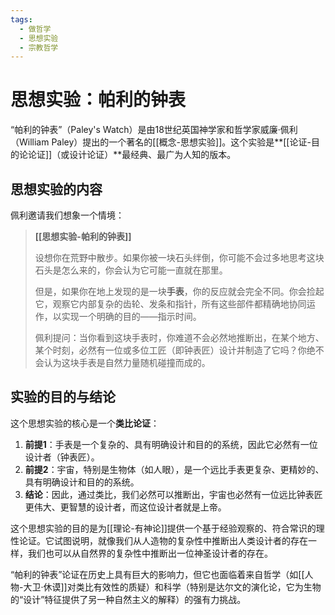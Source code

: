 ```yaml
---
tags:
  - 做哲学
  - 思想实验
  - 宗教哲学
---
```


# 思想实验：帕利的钟表

“帕利的钟表”（Paley's Watch）是由18世纪英国神学家和哲学家威廉·佩利（William Paley）提出的一个著名的[[概念-思想实验]]。这个实验是**[[论证-目的论论证]]（或设计论证）**最经典、最广为人知的版本。

## 思想实验的内容

佩利邀请我们想象一个情境：

> **[[思想实验-帕利的钟表]]**
>
> 设想你在荒野中散步。如果你被一块石头绊倒，你可能不会过多地思考这块石头是怎么来的，你会认为它可能一直就在那里。
>
> 但是，如果你在地上发现的是一块**手表**，你的反应就会完全不同。你会捡起它，观察它内部复杂的齿轮、发条和指针，所有这些部件都精确地协同运作，以实现一个明确的目的——指示时间。
>
> 佩利提问：当你看到这块手表时，你难道不会必然地推断出，在某个地方、某个时刻，必然有一位或多位工匠（即钟表匠）设计并制造了它吗？你绝不会认为这块手表是自然力量随机碰撞而成的。

## 实验的目的与结论

这个思想实验的核心是一个**类比论证**：

1.  **前提1**：手表是一个复杂的、具有明确设计和目的的系统，因此它必然有一位设计者（钟表匠）。
2.  **前提2**：宇宙，特别是生物体（如人眼），是一个远比手表更复杂、更精妙的、具有明确设计和目的的系统。
3.  **结论**：因此，通过类比，我们必然可以推断出，宇宙也必然有一位远比钟表匠更伟大、更智慧的设计者，而这位设计者就是上帝。

这个思想实验的目的是为[[理论-有神论]]提供一个基于经验观察的、符合常识的理性论证。它试图说明，就像我们从人造物的复杂性中推断出人类设计者的存在一样，我们也可以从自然界的复杂性中推断出一位神圣设计者的存在。

“帕利的钟表”论证在历史上具有巨大的影响力，但它也面临着来自哲学（如[[人物-大卫·休谟]]对类比有效性的质疑）和科学（特别是达尔文的演化论，它为生物的“设计”特征提供了另一种自然主义的解释）的强有力挑战。
